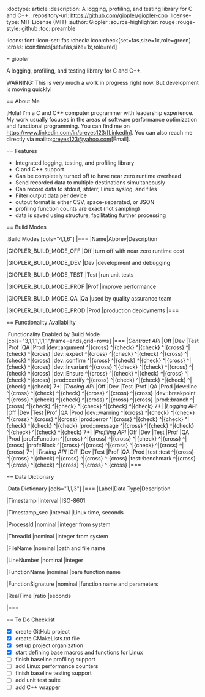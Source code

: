 :doctype: article
:description: A logging, profiling, and testing library for C and C++.
:repository-url: https://github.com/giopler/giopler-cpp
:license-type: MIT License (MIT)
:author: Giopler
:source-highlighter: rouge
:rouge-style: github
:toc: preamble

:icons: font
:icon-set: fas
:check: icon:check[set=fas,size=1x,role=green]
:cross: icon:times[set=fas,size=1x,role=red]

= giopler

A logging, profiling, and testing library for C and C++.

WARNING: This is very much a work in progress right now.
But development is moving quickly!

== About Me

¡Hola! I'm a C and C++ computer programmer with leadership experience.
My work usually focuses in the areas of software performance optimization
and functional programming.
You can find me on https://www.linkedin.com/in/creyes123/[LinkedIn].
You can also reach me directly via mailto:creyes123@yahoo.com[Email].

== Features

* Integrated logging, testing, and profiling library
* C and C++ support
* Can be completely turned off to have near zero runtime overhead
* Send recorded data to multiple destinations simultaneously
* Can record data to stdout, stderr, Linux syslog, and files
* Filter output data per device
* output format is either CSV, space-separated, or JSON
* profiling function counts are exact (not sampling)
* data is saved using structure, facilitating further processing

== Build Modes

.Build Modes
[cols="4,1,6"]
|===
|Name|Abbrev|Description

|GIOPLER_BUILD_MODE_OFF
|Off
|turn off with near zero runtime cost

|GIOPLER_BUILD_MODE_DEV
|Dev
|development and debugging

|GIOPLER_BUILD_MODE_TEST
|Test
|run unit tests

|GIOPLER_BUILD_MODE_PROF
|Prof
|improve performance

|GIOPLER_BUILD_MODE_QA
|Qa
|used by quality assurance team

|GIOPLER_BUILD_MODE_PROD
|Prod
|production deployments
|===

== Functionality Availability

.Functionality Enabled by Build Mode
[cols="3,1,1,1,1,1,1",frame=ends,grid=rows]
|===
|_Contract API_   |Off      |Dev      |Test     |Prof     |QA       |Prod
|dev::argument   ^|{cross} ^|{check} ^|{check} ^|{cross} ^|{check} ^|{cross}
|dev::expect     ^|{cross} ^|{check} ^|{check} ^|{cross} ^|{check} ^|{cross}
|dev::confirm    ^|{cross} ^|{check} ^|{check} ^|{cross} ^|{check} ^|{cross}
|dev::Invariant  ^|{cross} ^|{check} ^|{check} ^|{cross} ^|{check} ^|{cross}
|dev::Ensure     ^|{cross} ^|{check} ^|{check} ^|{cross} ^|{check} ^|{cross}
|prod::certify   ^|{cross} ^|{check} ^|{check} ^|{check} ^|{check} ^|{check}
7+|
|_Tracing API_    |Off      |Dev      |Test     |Prof     |QA       |Prod
|dev::line       ^|{cross} ^|{check} ^|{check} ^|{cross} ^|{cross} ^|{cross}
|dev::breakpoint ^|{cross} ^|{check} ^|{check} ^|{cross} ^|{cross} ^|{cross}
|prod::branch    ^|{cross} ^|{check} ^|{check} ^|{check} ^|{check} ^|{check}
7+|
|_Logging API_    |Off      |Dev      |Test     |Prof     |QA       |Prod
|dev::warning    ^|{cross} ^|{check} ^|{check} ^|{cross} ^|{cross} ^|{cross}
|prod::error     ^|{cross} ^|{check} ^|{check} ^|{check} ^|{check} ^|{check}
|prod::message   ^|{cross} ^|{check} ^|{check} ^|{check} ^|{check} ^|{check}
7+|
|_Profiling API_  |Off      |Dev      |Test     |Prof     |QA       |Prod
|prof::Function  ^|{cross} ^|{cross} ^|{cross} ^|{check} ^|{cross} ^|{cross}
|prof::Block     ^|{cross} ^|{cross} ^|{cross} ^|{check} ^|{cross} ^|{cross}
7+|
|_Testing API_    |Off      |Dev      |Test     |Prof     |QA       |Prod
|test::test      ^|{cross} ^|{cross} ^|{check} ^|{cross} ^|{cross} ^|{cross}
|test::benchmark ^|{cross} ^|{cross} ^|{check} ^|{cross} ^|{cross} ^|{cross}
|===

== Data Dictionary

.Data Dictionary
[cols="1,1,3"]
|===
|Label|Data Type|Description

|Timestamp
|interval
|ISO-8601

|Timestamp_sec
|interval
|Linux time, seconds

|ProcessId
|nominal
|integer from system

|ThreadId
|nominal
|integer from system

|FileName
|nominal
|path and file name

|LineNumber
|nominal
|integer

|FunctionName
|nominal
|bare function name

|FunctionSignature
|nominal
|function name and parameters

|RealTime
|ratio
|seconds

|===

== To Do Checklist

* [x] create GitHub project
* [x] create CMakeLists.txt file
* [x] set up project organization
* [x] start defining base macros and functions for Linux
* [ ] finish baseline profiling support
* [ ] add Linux performance counters
* [ ] finish baseline testing support
* [ ] add unit test suite
* [ ] add C++ wrapper
